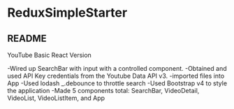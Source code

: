 # ReduxSimpleStarter

## README

YouTube Basic React Version

-Wired up SearchBar with input with a controlled component. 
-Obtained and used API Key credentials from the Youtube Data API v3.
-imported files into App 
-Used lodash _.debounce to throttle search
-Used Bootstrap v4 to style the application
-Made 5 components total: SearchBar, VideoDetail, VideoList, VideoListItem, and App